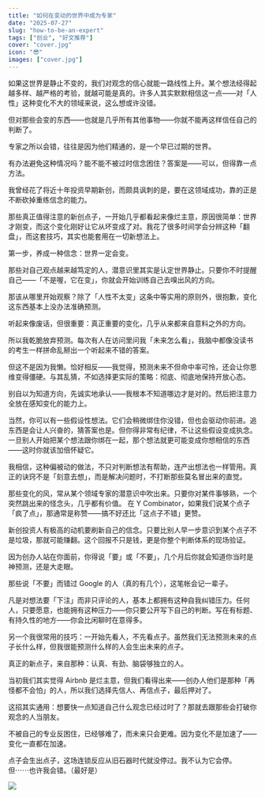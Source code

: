 ```yaml
---
title: "如何在变动的世界中成为专家"
date: "2025-07-27"
slug: "how-to-be-an-expert"
tags: ["创业", "好文推荐"]
cover: "cover.jpg"
icon: "😎"
images: ["cover.jpg"]
---
```

如果这世界是静止不变的，我们对观念的信心就能一路线性上升。某个想法经得起越多样、越严格的考验，就越可能是真的。许多人其实默默相信这一点——对「人性」这种变化不大的领域来说，这么想或许没错。



但对那些会变的东西——也就是几乎所有其他事物——你就不能再这样信任自己的判断了。



专家之所以会错，往往是因为他们精通的，是一个早已过期的世界。



有办法避免这种情况吗？能不能不被过时信念困住？答案是——可以，但得靠一点方法。



我曾经花了将近十年投资早期新创，而颇具讽刺的是，要在这领域成功，靠的正是不断砍掉重练信念的能力。



那些真正值得注意的新创点子，一开始几乎都看起来像烂主意，原因很简单：世界才刚变，而这个变化刚好让它从坏变成了对。我花了很多时间学会分辨这种「翻盘」，而这套技巧，其实也能套用在一切新想法上。



第一步，养成一种信念：世界一定会变。



那些对自己观点越来越笃定的人，潜意识里其实是认定世界静止。只要你不时提醒自己——「不是喔，它在变」，你就会开始训练自己去嗅出风的方向。



那该从哪里开始观察？除了「人性不太变」这条中等实用的原则外，很抱歉，变化这东西基本上没办法准确预测。



听起来像废话，但很重要：真正重要的变化，几乎从来都来自意料之外的方向。



所以我乾脆放弃预测。每次有人在访问里问我「未来怎么看」，我脑中都像没读书的考生一样拼命乱掰出一个听起来不错的答案。



但这不是因为我懒。恰好相反——我觉得，预测未来不但命中率可怜，还会让你思维变得僵硬。与其乱猜，不如选择更实际的策略：彻底、彻底地保持开放心态。



别自以为知道方向，先诚实地承认——我根本不知道哪边才是对的。然后把注意力全放在感知变化的能力上。



当然，你可以有一些假设性想法。它们会稍微绑住你没错，但也会驱动你前进。追东西是会让人兴奋的，猜答案也是。但你得非常有纪律，不让这些假设变成执念。
一旦别人开始把某个想法跟你绑在一起，那个想法就更可能变成你想相信的东西——这时你就该加倍怀疑它。



我相信，这种偏被动的做法，不只对判断想法有帮助，连产出想法也一样管用。真正的诀窍不是「刻意去想」，而是解决问题时，不打断那些莫名冒出来的直觉。



那些变化的风，常从某个领域专家的潜意识中吹出来。只要你对某件事够熟，一个突然跳出来的怪念头，几乎都有价值。
在 Y Combinator，如果我们说某个点子「疯了点」，那通常是称赞——搞不好还比「这点子不错」更赞。



新创投资人有极高的动机要刷新自己的信念。只要比别人早一步意识到某个点子不是垃圾，那就可能赚翻。这个回报不只是钱，更是你整个判断体系的现场验证。



因为创办人站在你面前，你得说「要」或「不要」，几个月后你就会知道你当时是神预测，还是大走眼。



那些说「不要」而错过 Google 的人（真的有几个），这笔帐会记一辈子。



凡是对想法要「下注」而非只评论的人，基本上都拥有这种自我纠错压力。任何人，只要愿意，也能拥有这种压力——你只要公开写下自己的判断。写在有标题、有持久性的地方——你会比闲聊时在意得多。



另一个我很常用的技巧：一开始先看人，不先看点子。虽然我们无法预测未来的点子长什么样，但我很能预测什么样的人会生出未来的点子。



真正的新点子，来自那种：认真、有劲、脑袋够独立的人。



当初我们其实觉得 Airbnb 是烂主意，但我们看得出来——创办人他们是那种「再怪都不会怕」的人，所以我们选择先信人、再信点子，最后押对了。



这招其实通用：想要快一点知道自己什么观念已经过时了？那就去跟那些会打破你观念的人当朋友。



不被自己的专业反困住，已经够难了，而未来只会更难。因为变化不是加速了——变化一直都在加速。



点子会生出点子，这场连锁反应从旧石器时代就没停过。我不认为它会停。
但⋯⋯也许我会错。（最好是）




![](https://prod-files-secure.s3.us-west-2.amazonaws.com/112d0858-5090-4d34-a606-b75eb8d65fd2/46476355-9cf3-4e99-9b7a-3531bc426380/1000202064.png?X-Amz-Algorithm=AWS4-HMAC-SHA256&X-Amz-Content-Sha256=UNSIGNED-PAYLOAD&X-Amz-Credential=ASIAZI2LB466SSZXKDKQ%2F20251025%2Fus-west-2%2Fs3%2Faws4_request&X-Amz-Date=20251025T111008Z&X-Amz-Expires=3600&X-Amz-Security-Token=IQoJb3JpZ2luX2VjELv%2F%2F%2F%2F%2F%2F%2F%2F%2F%2FwEaCXVzLXdlc3QtMiJIMEYCIQC5dpihD0PFZHI%2FCp3uV8tXOeqQw86wmIIuE11J6I87FwIhAJapJ6g1iawKtN58nCev%2BT8Z%2B01s34nfO5qB8XXXVx64Kv8DCHQQABoMNjM3NDIzMTgzODA1Igxn2jurFon3KJDKzA8q3ANEf2enaCh3bGbHLH2YnQvDoL6v1O80nfyMCBwz03BwWZOAUuiYAzpCvBVajciOgBIjEFcmJF16Jz01taLDCPSpjr7nwwHtmKBvW7lhG1%2BH9oHIfmcUisds%2FPrihSYrQ7KlfkhwGoAU7iblwCvQLWgr1pKJDW0Kz80AL5BGi0iqSwbZJXG3PF7fInFjEJmoP%2BVWCZsebIkwhdbXRsc%2FZS6IXkcSk84YUWe0TjFPVyC%2BvfgdRDGWDOuN55%2Fp6PSORzFFq3KNJPqoNvxrUEl3CAJuXUGuXUWvHBOmrsoN1%2B%2BFRG4g46nimi9VgCqylBd1EtZDgLmyf23BTCl5tqHfqTFlPVVUPi0U8OR0c9CMZkZe1jMb65YaerCZNIS2jXHeOfhaJgdiKKxknnOnH%2BWQGI%2BH09z4MjoUuMY0wWjrwqBOLLBDs16p59VRQkqYWCwpng2dHMl69xpyXIIftpVGZ3OwDoMojQ8tb7xUCNOKIvocWz%2Bfz7SL%2F8bwdaqNyniCvI77QxOlg7GMqLeOnk5NZTkBT%2BxIzTDSn%2F%2FjW%2Bj6745ytq3JJaF8PRq22ZXbKe%2BUpjMIiXdx%2B5ww8Cb139X9F%2BrSsZsPCDmHhaP%2Ff6cLcSml%2FMwsmduBVfOrMUr2UTCO2PLHBjqkAQ8FohrqzYwIgQiUU58dh1guNw%2FfJBUKNZXPqyHZit1TAWT%2FSQkxK8dbTn%2F0IWzSK%2BuMaJdFog4VgqsLOLWxFcVQEaSoYtquHu5GFVFp5QiHq4RZvz61gCgFRYTh4RbTn6f6ndQ4v1GvNGIJFFdwKy%2FK5llWzjfuPKkouNmKbYn1cu19uomdrSDmUEizkxlFV%2BX09pUN7E%2Fkfbj71f4RfEdntJ74&X-Amz-Signature=c26f21b7598ae45fab29fec0001a644d864bb44c22b486691588b82a585d50c7&X-Amz-SignedHeaders=host&x-amz-checksum-mode=ENABLED&x-id=GetObject)

